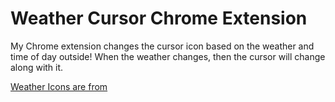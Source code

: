 # Weather Cursor Chrome Extension

My Chrome extension changes the cursor icon based on the weather and time of day outside! When the weather changes, then the cursor will change along with it.

[Weather Icons are from](https://www.amcharts.com/free-animated-svg-weather-icons/)